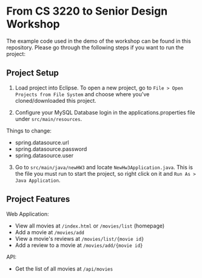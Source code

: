 # From CS 3220 to Senior Design Workshop

The example code used in the demo of the workshop can be found in this repository. Please go through the following steps if you want to run the project:


## Project Setup

1. Load project into Eclipse. To open a new project, go to `File > Open Projects from File System` and choose where you've cloned/downloaded this project.

2. Configure your MySQL Database login in the applications.properties file under `src/main/resources`. 

Things to change:
- spring.datasource.url
- spring.datasource.password
- spring.datasource.user

3. Go to `src/main/java/newHW3` and locate `NewHw3Application.java`. This is the file you must run to start the project, so right click on it and `Run As > Java Application`. 


## Project Features

Web Application:
- View all movies at `/index.html` or `/movies/list` (homepage)
- Add a movie at `/movies/add`
- View a movie's reviews at `/movies/list/{movie id}`
- Add a review to a movie at `/movies/add/{movie id}`

API:
- Get the list of all movies at `/api/movies`